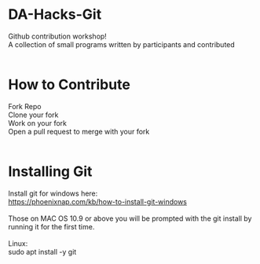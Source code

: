 # DA-Hacks-Git
Github contribution workshop! <br>
A collection of small programs written by participants and contributed<br><br>

# How to Contribute<br>
Fork Repo<br>
Clone your fork<br>
Work on your fork<br>
Open a pull request to merge with your fork<br><br>

# Installing Git
Install git for windows here: <br>
https://phoenixnap.com/kb/how-to-install-git-windows <br><br>
Those on MAC OS 10.9 or above you will be prompted with the git install by running it for the first time. <br><br>
Linux: <br>
sudo apt install -y git
